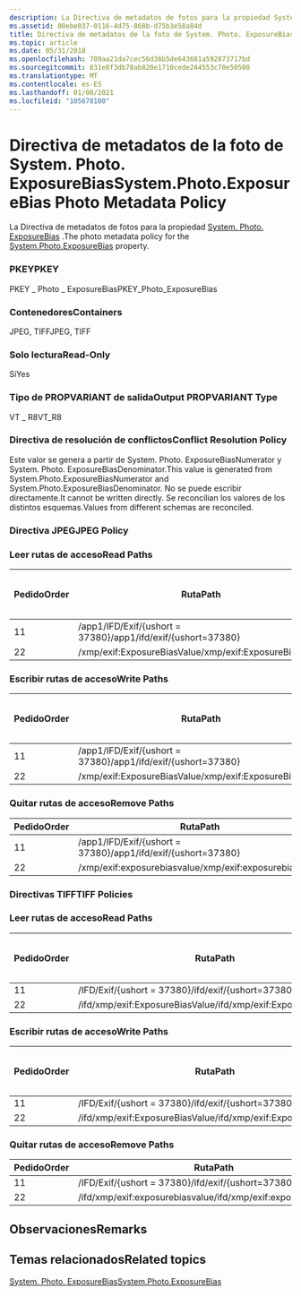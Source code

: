 ```yaml
---
description: La Directiva de metadatos de fotos para la propiedad System. Photo. ExposureBias.
ms.assetid: 00ebe037-0116-4d75-868b-d75b3e58a84d
title: Directiva de metadatos de la foto de System. Photo. ExposureBias
ms.topic: article
ms.date: 05/31/2018
ms.openlocfilehash: 709aa21da7cec56d36b5de643681a592873717bd
ms.sourcegitcommit: 831e8f3db78ab820e1710cede244553c70e50500
ms.translationtype: MT
ms.contentlocale: es-ES
ms.lasthandoff: 01/08/2021
ms.locfileid: "105678100"
---
```

# <a name="systemphotoexposurebias-photo-metadata-policy"></a><span data-ttu-id="2110d-103">Directiva de metadatos de la foto de System. Photo. ExposureBias</span><span class="sxs-lookup"><span data-stu-id="2110d-103">System.Photo.ExposureBias Photo Metadata Policy</span></span>

<span data-ttu-id="2110d-104">La Directiva de metadatos de fotos para la propiedad [System. Photo. ExposureBias](../properties/props-system-photo-exposurebias.md) .</span><span class="sxs-lookup"><span data-stu-id="2110d-104">The photo metadata policy for the [System.Photo.ExposureBias](../properties/props-system-photo-exposurebias.md) property.</span></span>

### <a name="pkey"></a><span data-ttu-id="2110d-105">PKEY</span><span class="sxs-lookup"><span data-stu-id="2110d-105">PKEY</span></span>

<span data-ttu-id="2110d-106">PKEY \_ Photo \_ ExposureBias</span><span class="sxs-lookup"><span data-stu-id="2110d-106">PKEY\_Photo\_ExposureBias</span></span>

### <a name="containers"></a><span data-ttu-id="2110d-107">Contenedores</span><span class="sxs-lookup"><span data-stu-id="2110d-107">Containers</span></span>

<span data-ttu-id="2110d-108">JPEG, TIFF</span><span class="sxs-lookup"><span data-stu-id="2110d-108">JPEG, TIFF</span></span>

### <a name="read-only"></a><span data-ttu-id="2110d-109">Solo lectura</span><span class="sxs-lookup"><span data-stu-id="2110d-109">Read-Only</span></span>

<span data-ttu-id="2110d-110">Sí</span><span class="sxs-lookup"><span data-stu-id="2110d-110">Yes</span></span>

### <a name="output-propvariant-type"></a><span data-ttu-id="2110d-111">Tipo de PROPVARIANT de salida</span><span class="sxs-lookup"><span data-stu-id="2110d-111">Output PROPVARIANT Type</span></span>

<span data-ttu-id="2110d-112">VT \_ R8</span><span class="sxs-lookup"><span data-stu-id="2110d-112">VT\_R8</span></span>

### <a name="conflict-resolution-policy"></a><span data-ttu-id="2110d-113">Directiva de resolución de conflictos</span><span class="sxs-lookup"><span data-stu-id="2110d-113">Conflict Resolution Policy</span></span>

<span data-ttu-id="2110d-114">Este valor se genera a partir de System. Photo. ExposureBiasNumerator y System. Photo. ExposureBiasDenominator.</span><span class="sxs-lookup"><span data-stu-id="2110d-114">This value is generated from System.Photo.ExposureBiasNumerator and System.Photo.ExposureBiasDenominator.</span></span> <span data-ttu-id="2110d-115">No se puede escribir directamente.</span><span class="sxs-lookup"><span data-stu-id="2110d-115">It cannot be written directly.</span></span> <span data-ttu-id="2110d-116">Se reconcilian los valores de los distintos esquemas.</span><span class="sxs-lookup"><span data-stu-id="2110d-116">Values from different schemas are reconciled.</span></span>

### <a name="jpeg-policy"></a><span data-ttu-id="2110d-117">Directiva JPEG</span><span class="sxs-lookup"><span data-stu-id="2110d-117">JPEG Policy</span></span>

### <a name="read-paths"></a><span data-ttu-id="2110d-118">Leer rutas de acceso</span><span class="sxs-lookup"><span data-stu-id="2110d-118">Read Paths</span></span>



| <span data-ttu-id="2110d-119">Pedido</span><span class="sxs-lookup"><span data-stu-id="2110d-119">Order</span></span> | <span data-ttu-id="2110d-120">Ruta</span><span class="sxs-lookup"><span data-stu-id="2110d-120">Path</span></span>                          | <span data-ttu-id="2110d-121">Formato de disco</span><span class="sxs-lookup"><span data-stu-id="2110d-121">Disk Format</span></span> |
|-------|-------------------------------|-------------|
| <span data-ttu-id="2110d-122">1</span><span class="sxs-lookup"><span data-stu-id="2110d-122">1</span></span>     | <span data-ttu-id="2110d-123">/app1/IFD/Exif/{ushort = 37380}</span><span class="sxs-lookup"><span data-stu-id="2110d-123">/app1/ifd/exif/{ushort=37380}</span></span> |             |
| <span data-ttu-id="2110d-124">2</span><span class="sxs-lookup"><span data-stu-id="2110d-124">2</span></span>     | <span data-ttu-id="2110d-125">/xmp/exif:ExposureBiasValue</span><span class="sxs-lookup"><span data-stu-id="2110d-125">/xmp/exif:ExposureBiasValue</span></span>   |             |



 

### <a name="write-paths"></a><span data-ttu-id="2110d-126">Escribir rutas de acceso</span><span class="sxs-lookup"><span data-stu-id="2110d-126">Write Paths</span></span>



| <span data-ttu-id="2110d-127">Pedido</span><span class="sxs-lookup"><span data-stu-id="2110d-127">Order</span></span> | <span data-ttu-id="2110d-128">Ruta</span><span class="sxs-lookup"><span data-stu-id="2110d-128">Path</span></span>                          | <span data-ttu-id="2110d-129">Formato de disco</span><span class="sxs-lookup"><span data-stu-id="2110d-129">Disk Format</span></span> |
|-------|-------------------------------|-------------|
| <span data-ttu-id="2110d-130">1</span><span class="sxs-lookup"><span data-stu-id="2110d-130">1</span></span>     | <span data-ttu-id="2110d-131">/app1/IFD/Exif/{ushort = 37380}</span><span class="sxs-lookup"><span data-stu-id="2110d-131">/app1/ifd/exif/{ushort=37380}</span></span> |             |
| <span data-ttu-id="2110d-132">2</span><span class="sxs-lookup"><span data-stu-id="2110d-132">2</span></span>     | <span data-ttu-id="2110d-133">/xmp/exif:ExposureBiasValue</span><span class="sxs-lookup"><span data-stu-id="2110d-133">/xmp/exif:ExposureBiasValue</span></span>   |             |



 

### <a name="remove-paths"></a><span data-ttu-id="2110d-134">Quitar rutas de acceso</span><span class="sxs-lookup"><span data-stu-id="2110d-134">Remove Paths</span></span>



| <span data-ttu-id="2110d-135">Pedido</span><span class="sxs-lookup"><span data-stu-id="2110d-135">Order</span></span> | <span data-ttu-id="2110d-136">Ruta</span><span class="sxs-lookup"><span data-stu-id="2110d-136">Path</span></span>                          |
|-------|-------------------------------|
| <span data-ttu-id="2110d-137">1</span><span class="sxs-lookup"><span data-stu-id="2110d-137">1</span></span>     | <span data-ttu-id="2110d-138">/app1/IFD/Exif/{ushort = 37380}</span><span class="sxs-lookup"><span data-stu-id="2110d-138">/app1/ifd/exif/{ushort=37380}</span></span> |
| <span data-ttu-id="2110d-139">2</span><span class="sxs-lookup"><span data-stu-id="2110d-139">2</span></span>     | <span data-ttu-id="2110d-140">/xmp/exif:exposurebiasvalue</span><span class="sxs-lookup"><span data-stu-id="2110d-140">/xmp/exif:exposurebiasvalue</span></span>   |



 

### <a name="tiff-policies"></a><span data-ttu-id="2110d-141">Directivas TIFF</span><span class="sxs-lookup"><span data-stu-id="2110d-141">TIFF Policies</span></span>

### <a name="read-paths"></a><span data-ttu-id="2110d-142">Leer rutas de acceso</span><span class="sxs-lookup"><span data-stu-id="2110d-142">Read Paths</span></span>



| <span data-ttu-id="2110d-143">Pedido</span><span class="sxs-lookup"><span data-stu-id="2110d-143">Order</span></span> | <span data-ttu-id="2110d-144">Ruta</span><span class="sxs-lookup"><span data-stu-id="2110d-144">Path</span></span>                            | <span data-ttu-id="2110d-145">Formato de disco</span><span class="sxs-lookup"><span data-stu-id="2110d-145">Disk Format</span></span> |
|-------|---------------------------------|-------------|
| <span data-ttu-id="2110d-146">1</span><span class="sxs-lookup"><span data-stu-id="2110d-146">1</span></span>     | <span data-ttu-id="2110d-147">/IFD/Exif/{ushort = 37380}</span><span class="sxs-lookup"><span data-stu-id="2110d-147">/ifd/exif/{ushort=37380}</span></span>        |             |
| <span data-ttu-id="2110d-148">2</span><span class="sxs-lookup"><span data-stu-id="2110d-148">2</span></span>     | <span data-ttu-id="2110d-149">/ifd/xmp/exif:ExposureBiasValue</span><span class="sxs-lookup"><span data-stu-id="2110d-149">/ifd/xmp/exif:ExposureBiasValue</span></span> |             |



 

### <a name="write-paths"></a><span data-ttu-id="2110d-150">Escribir rutas de acceso</span><span class="sxs-lookup"><span data-stu-id="2110d-150">Write Paths</span></span>



| <span data-ttu-id="2110d-151">Pedido</span><span class="sxs-lookup"><span data-stu-id="2110d-151">Order</span></span> | <span data-ttu-id="2110d-152">Ruta</span><span class="sxs-lookup"><span data-stu-id="2110d-152">Path</span></span>                            | <span data-ttu-id="2110d-153">Formato de disco</span><span class="sxs-lookup"><span data-stu-id="2110d-153">Disk Format</span></span> |
|-------|---------------------------------|-------------|
| <span data-ttu-id="2110d-154">1</span><span class="sxs-lookup"><span data-stu-id="2110d-154">1</span></span>     | <span data-ttu-id="2110d-155">/IFD/Exif/{ushort = 37380}</span><span class="sxs-lookup"><span data-stu-id="2110d-155">/ifd/exif/{ushort=37380}</span></span>        |             |
| <span data-ttu-id="2110d-156">2</span><span class="sxs-lookup"><span data-stu-id="2110d-156">2</span></span>     | <span data-ttu-id="2110d-157">/ifd/xmp/exif:ExposureBiasValue</span><span class="sxs-lookup"><span data-stu-id="2110d-157">/ifd/xmp/exif:ExposureBiasValue</span></span> |             |



 

### <a name="remove-paths"></a><span data-ttu-id="2110d-158">Quitar rutas de acceso</span><span class="sxs-lookup"><span data-stu-id="2110d-158">Remove Paths</span></span>



| <span data-ttu-id="2110d-159">Pedido</span><span class="sxs-lookup"><span data-stu-id="2110d-159">Order</span></span> | <span data-ttu-id="2110d-160">Ruta</span><span class="sxs-lookup"><span data-stu-id="2110d-160">Path</span></span>                            |
|-------|---------------------------------|
| <span data-ttu-id="2110d-161">1</span><span class="sxs-lookup"><span data-stu-id="2110d-161">1</span></span>     | <span data-ttu-id="2110d-162">/IFD/Exif/{ushort = 37380}</span><span class="sxs-lookup"><span data-stu-id="2110d-162">/ifd/exif/{ushort=37380}</span></span>        |
| <span data-ttu-id="2110d-163">2</span><span class="sxs-lookup"><span data-stu-id="2110d-163">2</span></span>     | <span data-ttu-id="2110d-164">/ifd/xmp/exif:exposurebiasvalue</span><span class="sxs-lookup"><span data-stu-id="2110d-164">/ifd/xmp/exif:exposurebiasvalue</span></span> |



 

## <a name="remarks"></a><span data-ttu-id="2110d-165">Observaciones</span><span class="sxs-lookup"><span data-stu-id="2110d-165">Remarks</span></span>

## <a name="related-topics"></a><span data-ttu-id="2110d-166">Temas relacionados</span><span class="sxs-lookup"><span data-stu-id="2110d-166">Related topics</span></span>

<dl> <dt>

[<span data-ttu-id="2110d-167">System. Photo. ExposureBias</span><span class="sxs-lookup"><span data-stu-id="2110d-167">System.Photo.ExposureBias</span></span>](../properties/props-system-photo-exposurebias.md)
</dt> </dl>

 

 
